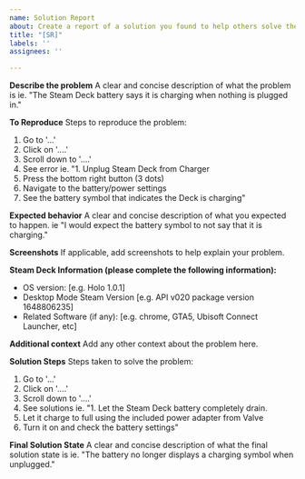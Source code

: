 ```yaml
---
name: Solution Report
about: Create a report of a solution you found to help others solve their problem
title: "[SR]"
labels: ''
assignees: ''

---
```


**Describe the problem**
A clear and concise description of what the problem is ie. "The Steam Deck battery says it is charging when nothing is plugged in."

**To Reproduce**
Steps to reproduce the problem:
1. Go to '...'
2. Click on '....'
3. Scroll down to '....'
4. See error
ie.
"1. Unplug Steam Deck from Charger
2. Press the bottom right button (3 dots)
3. Navigate to the battery/power settings
4. See the battery symbol that indicates the Deck is charging"

**Expected behavior**
A clear and concise description of what you expected to happen. ie "I would expect the battery symbol to not say that it is charging."

**Screenshots**
If applicable, add screenshots to help explain your problem.

**Steam Deck Information (please complete the following information):**
 - OS version: [e.g. Holo 1.0.1]
 - Desktop Mode Steam Version [e.g. API v020 package version 1648806235]
 - Related Software (if any): [e.g. chrome, GTA5, Ubisoft Connect Launcher, etc]

**Additional context**
Add any other context about the problem here.

**Solution Steps**
Steps taken to solve the problem:
1. Go to '...'
2. Click on '....'
3. Scroll down to '....'
4. See solutions
ie.
"1. Let the Steam Deck battery completely drain.
2. Let it charge to full using the included power adapter from Valve
3. Turn it on and check the battery settings"

**Final Solution State**
A clear and concise description of what the final solution state is ie. "The battery no longer displays a charging symbol when unplugged."
